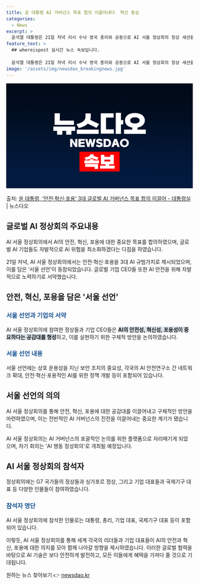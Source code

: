 ```yaml
---
title: 윤 대통령 AI 거버넌스 목표 합의 이끌어내다  혁신 중심
categories:
  - News
excerpt: >
  윤석열 대통령은 21일 저녁 리시 수낙 영국 총리와 공동으로 AI 서울 정상회의 정상 세션을 주재하고 안전혁…
feature_text: >
  ## whereispost 실시간 뉴스 속보입니다.

  윤석열 대통령은 21일 저녁 리시 수낙 영국 총리와 공동으로 AI 서울 정상회의 정상 세션을 주재하고 안전혁…
image: '/assets/img/newsdao_breakingnews.jpg'
---
```


![뉴스다오 속보](/assets/img/newsdao_breakingnews.jpg)

<p>출처: <a href="https://newsdao.kr/3878" rel="dofollow">윤 대통령, ‘안전·혁신·포용’ 3대 글로벌 AI 거버넌스 목표 합의 이끌어 - 대통령실</a> | 뉴스다오</p>

<h2 data-ke-size="size26">글로벌 AI 정상회의 주요내용</h2>
AI 서울 정상회의에서 AI의 안전, 혁신, 포용에 대한 중요한 목표를 합의하였으며, 글로벌 AI 기업들도 자발적으로 AI 위험을 최소화하겠다는 다짐을 하였습니다.

<p data-ke-size="size16">21일 저녁, AI 서울 정상회의에서는 안전·혁신·포용을 3대 AI 규범가치로 제시되었으며, 이를 담은 ‘서울 선언’이 동참되었습니다. 글로벌 기업 CEO들 또한 AI 안전을 위해 자발적으로 노력하기로 서약했습니다.</p>

<h2 data-ke-size="size24">안전, 혁신, 포용을 담은 '서울 선언'</h2>
<h3><b><span style="color: #1a5490;">서울 선언과 기업의 서약</span></b></h3>
AI 서울 정상회의에 참여한 정상들과 기업 CEO들은 <b><span style="background-color: #21538527;">AI의 안전성, 혁신성, 포용성이 중요하다는 공감대를 형성</span></b>하고, 이를 실현하기 위한 구체적 방안을 논의하였습니다.

<h3><b><span style="color: #1a5490;">서울 선언 내용</span></b></h3>
서울 선언에는 상호 운용성을 지닌 보안 조치의 중요성, 각국의 AI 안전연구소 간 네트워크 확대, 안전·혁신·포용적인 AI를 위한 정책 개발 등이 포함되어 있습니다.

<h2 data-ke-size="size24">서울 선언의 의의</h2>
AI 서울 정상회의를 통해 안전, 혁신, 포용에 대한 공감대를 이끌어내고 구체적인 방안을 마련하였으며, 이는 전반적인 AI 거버넌스의 진전을 이끌어내는 중요한 계기가 됐습니다.

<p data-ke-size="size16">AI 서울 정상회의는 AI 거버넌스의 포괄적인 논의를 위한 플랫폼으로 자리매기게 되었으며, 차기 회의는 'AI 행동 정상회의'로 개최될 예정입니다.</p>

<h2 data-ke-size="size24">AI 서울 정상회의 참석자</h2>
정상회의에는 G7 국가들의 정상들과 싱가포르 정상, 그리고 기업 대표들과 국제기구 대표 등 다양한 인물들이 참여하였습니다.

<h3><b><span style="color: #1a5490;">참석자 명단</span></b></h3>
AI 서울 정상회의에 참석한 인물로는 대통령, 총리, 기업 대표, 국제기구 대표 등이 포함되어 있습니다.

이렇듯, AI 서울 정상회의를 통해 세계 각국의 리더들과 기업 대표들이 AI의 안전과 혁신, 포용에 대한 의지를 모아 함께 나아갈 방향을 제시하였습니다. 이러한 글로벌 협력을 바탕으로 AI 기술은 보다 안전하게 발전하고, 모든 이들에게 혜택을 가져다 줄 것으로 기대됩니다. 

원하는 뉴스 찾아보기 👉 <a href="https://newsdao.kr" rel="dofollow">newsdao.kr</a>


